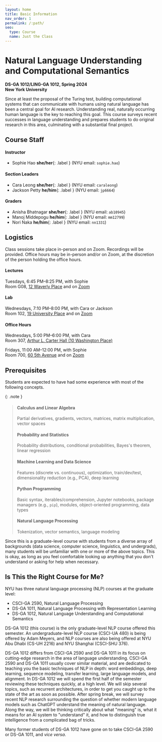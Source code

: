 ```yaml
---
layout: home
title: Basic Information 
nav_order: 1
permalink: /:path/
seo:
  type: Course
  name: Just the Class
---
```


# Natural Language Understanding and Computational Semantics

**DS-GA 1012/LING-GA 1012, Spring 2024**<br />
**New York University**

Since at least the proposal of the Turing test, building computational systems that can communicate with humans using natural language has been a central goal for Al research. Understanding real, naturally occurring human language is the key to reaching this goal. This course surveys recent successes in language understanding and prepares students to do original research in this area, culminating with a substantial final project. 

## Course Staff

#### Instructor

* Sophie Hao **she/her**{: .label } (NYU email: `sophie.hao`)

#### Section Leaders

* Cara Leong **she/her**{: .label } (NYU email: `caraleong`)
* Jackson Petty **he/him**{: .label } (NYU email: `jp6664`)

#### Graders

* Anisha Bhatnagar **she/her**{: .label } (NYU email: `ab10945`)
* Manoj Middepogu **he/him**{: .label } (NYU email: `mm12799`) 
* Nori Naka **he/him**{: .label } (NYU email: `nn1331`) 

## Logistics

Class sessions take place in-person and on Zoom. Recordings will be provided. Office hours may be in-person and/or on Zoom, at the discretion of the person holding the office hours.

#### Lectures

Tuesdays, 6:45 PM–8:25 PM, with Sophie<br />
Room G08, [12 Waverly Place](https://goo.gl/maps/3qye7472KPRqERbi8) and on [Zoom](https://nyu.zoom.us/j/92219995802?pwd=Tm9jNVdtWkVwazd6cUxEU0h0K2ZZZz09)

#### Lab

Wednesdays, 7:10 PM–8:00 PM, with Cara or Jackson<br />
Room 102, [19 University Place](https://maps.app.goo.gl/gZFoDtF17dD4VAH97) and on [Zoom](https://nyu.zoom.us/j/92219995802?pwd=Tm9jNVdtWkVwazd6cUxEU0h0K2ZZZz09)

#### Office Hours

Wednesdays, 5:00 PM–6:00 PM, with Cara<br />
Room 307, [Arthur L. Carter Hall (10 Washington Place)](https://maps.app.goo.gl/AUKATEnYwBccmE4v8)

Fridays, 11:00 AM–12:00 PM, with Sophie<br />
Room 700, [60 5th Avenue](https://maps.app.goo.gl/vmJ9bgaZyJDrRj5c6) and on [Zoom](https://nyu.zoom.us/j/92219995802?pwd=Tm9jNVdtWkVwazd6cUxEU0h0K2ZZZz09)

## Prerequisites

Students are expected to have had some experience with most of the following concepts.

{: .note }
> #### Calculus and Linear Algebra
> Partial derivatives, gradients, vectors, matrices, matrix multiplication, vector spaces
>
> #### Probability and Statistics
> Probability distributions, conditional probabilities, Bayes's theorem, linear regression
>
> #### Machine Learning and Data Science
> Features (discrete vs. continuous), optimization, train/dev/test, dimensionality reduction (e.g., PCA), deep learning
>
> #### Python Programming
> Basic syntax, iterables/comprehension, Jupyter notebooks, package managers (e.g., `pip`), modules, object-oriented programming, data types
>
> #### Natural Language Processing
> Tokenization, vector semantics, language modeling

Since this is a graduate-level course with students from a diverse array of backgrounds (data science, computer science, linguistics, and undergrads), many students will be unfamiliar with one or more of the above topics. This is okay, as long as you feel comfortable looking up anything that you don't understand or asking for help when necessary. 

## Is This the Right Course for Me?

NYU has three natural language processing (NLP) courses at the graduate level:

* CSCI-GA 2590, Natural Language Processing
* DS-GA 1011, Natural Language Processing with Representation Learning
* DS-GA 1012, Natural Language Understanding and Computational Semantics

DS-GA 1012 (this course) is the only graduate-level NLP course offered this semester. An undergraduate-level NLP course (CSCI-UA 480) is being offered by Adam Meyers, and NLP courses are also being offered at NYU Abu Dhabi (CS-UH 2216) and NYU Shanghai (CSCI-SHU 376).

DS-GA 1012 differs from CSCI-GA 2590 and DS-GA 1011 in its focus on cutting-edge research in the area of language understanding. CSCI-GA 2590 and DS-GA 1011 usually cover similar material, and are dedicated to teaching you the basic techniques of NLP in depth: word embeddings, deep learning, sequence modeling, transfer learning, large language models, and alignment. In DS-GA 1012 we will spend the first half of the semester reviewing these techniques quickly, at a high level. We will skip several topics, such as recurrent architectures, in order to get you caught up to the state of the art as soon as possible. After spring break, we will survey recent NLP research surrounding the question of whether modern language models such as ChatGPT understand the meaning of natural language. Along the way, we will be thinking critically about what "meaning" is, what it means for an AI system to "understand" it, and how to distinguish true intelligence from a complicated bag of tricks.

Many former students of DS-GA 1012 have gone on to take CSCI-GA 2590 or DS-GA 1011, and _vice versa_.
